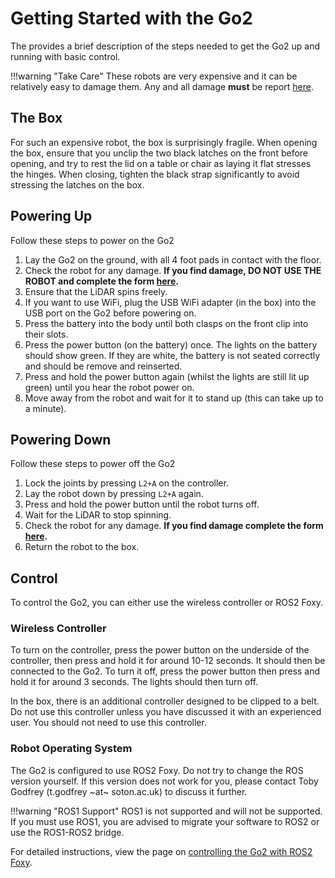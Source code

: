 # Getting Started with the Go2

The provides a brief description of the steps needed to get the Go2 up and running with basic control.

!!!warning "Take Care"
    These robots are very expensive and it can be relatively easy to damage them. Any and all damage **must** be report [here](https://forms.office.com/e/gP7mZcBhfr).

## The Box

For such an expensive robot, the box is surprisingly fragile. When opening the box, ensure that you unclip the two black latches on the front before opening, and try to rest the lid on a table or chair as laying it flat stresses the hinges. When closing, tighten the black strap significantly to avoid stressing the latches on the box.

## Powering Up

Follow these steps to power on the Go2

1. Lay the Go2 on the ground, with all 4 foot pads in contact with the floor.
2. Check the robot for any damage. **If you find damage, DO NOT USE THE ROBOT and complete the form [here](https://forms.office.com/e/gP7mZcBhfr).**
3. Ensure that the LiDAR spins freely.
4. If you want to use WiFi, plug the USB WiFi adapter (in the box) into the USB port on the Go2 before powering on.
5. Press the battery into the body until both clasps on the front clip into their slots.
6. Press the power button (on the battery) once. The lights on the battery should show green. If they are white, the battery is not seated correctly and should be remove and reinserted.
7. Press and hold the power button again (whilst the lights are still lit up green) until you hear the robot power on.
8. Move away from the robot and wait for it to stand up (this can take up to a minute).

## Powering Down

Follow these steps to power off the Go2

1. Lock the joints by pressing `L2+A` on the controller.
2. Lay the robot down by pressing `L2+A` again.
3. Press and hold the power button until the robot turns off.
4. Wait for the LiDAR to stop spinning.
5. Check the robot for any damage. **If you find damage complete the form [here](https://forms.office.com/e/gP7mZcBhfr).**
6. Return the robot to the box.

## Control

To control the Go2, you can either use the wireless controller or ROS2 Foxy.

### Wireless Controller

To turn on the controller, press the power button on the underside of the controller, then press and hold it for around 10-12 seconds. It should then be connected to the Go2. To turn it off, press the power button then press and hold it for around 3 seconds. The lights should then turn off.

In the box, there is an additional controller designed to be clipped to a belt. Do not use this controller unless you have discussed it with an experienced user. You should not need to use this controller.

### Robot Operating System

The Go2 is configured to use ROS2 Foxy. Do not try to change the ROS version yourself. If this version does not work for you, please contact Toby Godfrey (t.godfrey ~at~ soton.ac.uk) to discuss it further.

!!!warning "ROS1 Support"
    ROS1 is not supported and will not be supported. If you must use ROS1, you are advised to migrate your software to ROS2 or use the ROS1-ROS2 bridge.

For detailed instructions, view the page on [controlling the Go2 with ROS2 Foxy](ros_control.md).
